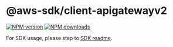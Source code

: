 # @aws-sdk/client-apigatewayv2

[![NPM version](https://img.shields.io/npm/v/@aws-sdk/client-apigatewayv2/beta.svg)](https://www.npmjs.com/package/@aws-sdk/client-apigatewayv2)
[![NPM downloads](https://img.shields.io/npm/dm/@aws-sdk/client-apigatewayv2.svg)](https://www.npmjs.com/package/@aws-sdk/client-apigatewayv2)

For SDK usage, please step to [SDK readme](https://github.com/aws/aws-sdk-js-v3).
